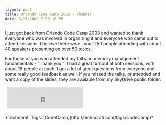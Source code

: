 ```yaml
---
layout: post
title: Orlando Code Camp 2008 - Thanks!
date: 3/23/2008 7:58:16 PM
---
```


I just got back from Orlando Code Camp 2008 and wanted to thank everyone who was involved in organizing it and everyone who came out to attend sessions. I believe there were about 250 people attending with about 40 speakers presenting on over 50 topics.

For those of you who attended my talks on memory management fundamentals - "Thank you!". I had a great turnout at both sessions, with about 18 people at each. I got a lot of great questions from everyone and some really good feedback as well. If you missed the talks, or attended and want a copy of the slides, they are available from my SkyDrive public folder:

 <iframe style="border-right: #dde5e9 1px solid; padding-right: 0px; border-top: #dde5e9 1px solid; padding-left: 0px; padding-bottom: 0px; margin: 3px; border-left: #dde5e9 1px solid; width: 240px; padding-top: 0px; border-bottom: #dde5e9 1px solid; height: 66px; background-color: #ffffff" marginwidth="0" marginheight="0" src="http://cid-93d618d639ec9651.skydrive.live.com/embedrowdetail.aspx/Public/Code%20Camp/2008/Orlando" frameborder="0" scrolling="no"></iframe>
  <div class="wlWriterSmartContent" id="scid:0767317B-992E-4b12-91E0-4F059A8CECA8:9a1ade25-6cf0-4c7d-ac0a-b49e9b92af20" style="padding-right: 0px; display: inline; padding-left: 0px; padding-bottom: 0px; margin: 0px; padding-top: 0px">*Technorati Tags: [CodeCamp](http://technorati.com/tags/CodeCamp)*</div>
